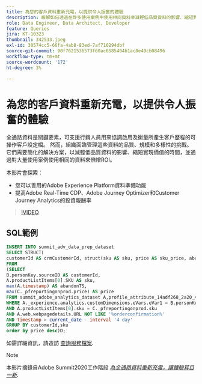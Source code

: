 ```yaml
---
title: 為您的客戶資料重新充電，以提供令人振奮的體驗
description: 瞭解如何透過在許多使用案例中使用相同資料來減輕低品質資料的影響、縮短實現價值的時間並倍增ROI。
role: Data Engineer, Data Architect, Developer
feature: Queries
jira: KT-10323
thumbnail: 342533.jpeg
exl-id: 30574cc5-66fa-4ab8-83ed-7af710294dbf
source-git-commit: 90f7621536573f60ac6585404b1ac0e49cb08496
workflow-type: tm+mt
source-wordcount: '172'
ht-degree: 3%

---
```


# 為您的客戶資料重新充電，以提供令人振奮的體驗

全通路資料是關鍵要素，可支援行銷人員用來協調啟用及衡量所產生客戶歷程的可操作客戶設定檔。 然而，組織面臨管理這些資料的品質、規模和多樣性的挑戰。 它們需要簡化的解決方案，以減輕低品質資料的影響、縮短實現價值的時間，並通過對大量使用案例使用相同的資料來倍增ROI。

本影片會探索：

* 您可以善用的Adobe Experience Platform資料準備功能
* 提高Adobe Real-Time CDP、Adobe Journey Optimizer和Customer Journey Analytics的投資報酬率

>[!VIDEO](https://video.tv.adobe.com/v/342533?quality=12&learn=on)

## SQL範例

```sql
INSERT INTO summit_adv_data_prep_dataset
SELECT STRUCT(
customerId AS crmCustomerId, struct(sku AS sku, price AS sku_price, abandonTS AS abandonTS) AS abandonBrowse) AS _pfreportingonprod
FROM
(SELECT
B.personKey.sourceID AS customerId,
A.productListItems[0].SKU AS sku,
max(A.timestamp) AS abandonTS,
max(C._pfreportingonprod.price) AS price
FROM summit_adobe_analytics_dataset A,profile_attribute_14adf268_2a20_4dee_bee6_a6b0e34616a9 B,summit_product_dataset C
WHERE A._experience.analytics.customDimensions.eVars.eVar1 = B.personKey.sourceID
AND A.productListItems[0].sku = C._pfreportingonprod.sku
AND A.web.webpagedetails.URL NOT LIKE '%orderconfirmation%'
AND timestamp > current_date - interval '4 day'
GROUP BY customerId,sku
order by price desc)D;
```

如需詳細資訊，請造訪 [查詢服務檔案](https://experienceleague.adobe.com/docs/experience-platform/query/home.html?lang=zh-Hant).

>[!NOTE]
>
>本影片摘錄自Adobe Summit2020工作階段 *[為全通路資料重新充電，讓體驗耳目一新](https://business.adobe.com/summit/2022/sessions/recharging-omnichannel-data-for-electrifying-exper-s409.html)*.
